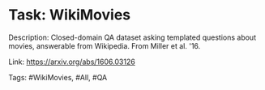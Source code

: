 Task: WikiMovies
=================
Description: Closed-domain QA dataset asking templated questions about movies, answerable from Wikipedia. From Miller et al. '16. 

Link: https://arxiv.org/abs/1606.03126

Tags: #WikiMovies, #All, #QA

